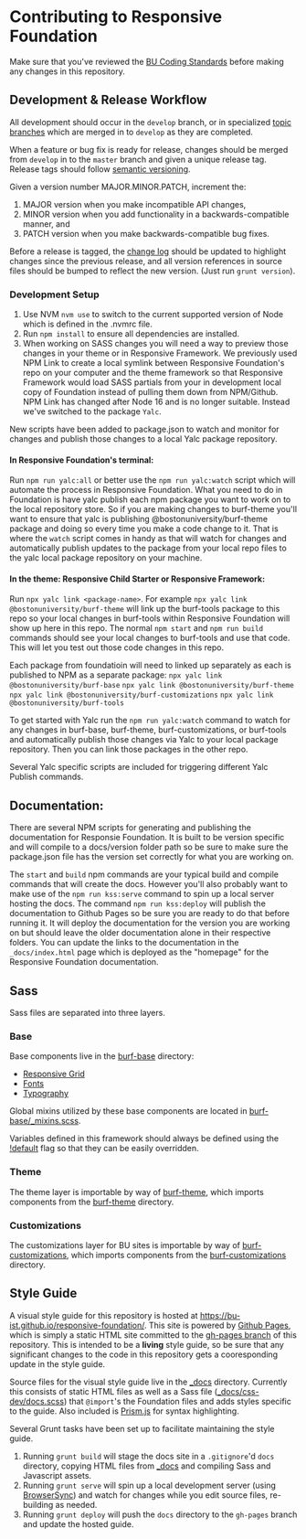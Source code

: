 # Contributing to Responsive Foundation

Make sure that you've reviewed the [BU Coding Standards](https://github.com/bu-ist/coding-standards/)
before making any changes in this repository.

## Development & Release Workflow

All development should occur in the `develop` branch, or in specialized [topic branches](http://git-scm.com/book/en/v2/Git-Branching-Branching-Workflows#Topic-Branches)
which are merged in to `develop` as they are completed.

When a feature or bug fix is ready for release, changes should be merged from
`develop` in to the `master` branch and given a unique release tag. Release
tags should follow [semantic versioning](http://semver.org/).

Given a version number MAJOR.MINOR.PATCH, increment the:

1. MAJOR version when you make incompatible API changes,
2. MINOR version when you add functionality in a backwards-compatible manner,
 and
3. PATCH version when you make backwards-compatible bug fixes.

Before a release is tagged, the [change log](CHANGELOG.md) should be updated
to highlight changes since the previous release, and all version references in
source files should be bumped to reflect the new version. (Just run `grunt
version`).


### Development Setup

1. Use NVM `nvm use` to switch to the current supported version of Node which is defined in the .nvmrc file.
2. Run `npm install` to ensure all dependencies are installed.
3. When working on SASS changes you will need a way to preview those changes in your theme or in Responsive Framework. We previously used NPM Link to create a local symlink between Responsive Foundation's repo on your computer and the theme framework so that Responsive Framework would load SASS partials from your in development local copy of Foundation instead of pulling them down from NPM/Github. NPM Link has changed after Node 16 and is no longer suitable. Instead we've switched to the package `Yalc`. 

New scripts have been added to package.json to watch and monitor for changes and publish those changes to a local Yalc package repository. 

#### In Responsive Foundation's terminal: 
Run `npm run yalc:all` or better use the `npm run yalc:watch` script which will automate the process in Responsive Foundation. What you need to do in Foundation is have yalc publish each npm package you want to work on to the local repository store. So if you are making changes to burf-theme you'll want to ensure that yalc is publishing @bostonuniversity/burf-theme package and doing so every time you make a code change to it. That is where the `watch` script comes in handy as that will watch for changes and automatically publish updates to the package from your local repo files to the yalc local package repository on your machine.

#### In the theme: Responsive Child Starter or Responsive Framework:
Run `npx yalc link <package-name>`. For example `npx yalc link @bostonuniversity/burf-theme` will link up the burf-tools package to this repo so your
local changes in burf-tools within Responsive Foundation will show up here in this repo. The normal `npm start` and `npm run build` commands should
see your local changes to burf-tools and use that code. This will let you test out those code changes in this repo. 

Each package from foundatioin will need to linked up separately as each is published to NPM as a separate package: 
`npx yalc link @bostonuniversity/burf-base`
`npx yalc link @bostonuniversity/burf-theme`
`npx yalc link @bostonuniversity/burf-customizations`
`npx yalc link @bostonuniversity/burf-tools`


To get started with Yalc run the `npm run yalc:watch` command to watch for any changes in burf-base, burf-theme, burf-customizations, or burf-tools and automatically publish those changes via Yalc to your local package repository. Then you can link those packages in the other repo.

Several Yalc specific scripts are included for triggering different Yalc Publish commands. 


## Documentation: 
There are several NPM scripts for generating and publishing the documentation for Responsie Foundation. It is built to be version specific and will compile to a docs/version folder path so be sure to make sure the package.json file has the version set correctly for what you are working on.

The `start` and `build` npm commands are your typical build and compile commands that will create the docs. However you'll also probably want to make use of the `npm run kss:serve` command to spin up a local server hosting the docs. The command `npm run kss:deploy` will publish the documentation to Github Pages so be sure you are ready to do that before running it. It will deploy the documentation for the version you are working on but should leave the older documentation alone in their respective folders. You can update the links to the documentation in the `_docs/index.html` page which is deployed as the "homepage" for the Responsive Foundation documentation.

## Sass

Sass files are separated into three layers.

### Base

Base components live in the [burf-base](burf-base) directory:

* [Responsive Grid](burf-base/grid)
* [Fonts](burf-base/_fonts.scss)
* [Typography](burf-base/_typography.scss)

Global mixins utilized by these base components are located in [burf-base/_mixins.scss](burf-base/_mixins.scss).

Variables defined in this framework should always be defined using the [!default](http://sass-lang.com/documentation/file.SASS_REFERENCE.html#variable_defaults_)
flag so that they can be easily overridden.

### Theme

The theme layer is importable by way of [burf-theme](burf-theme/burf-theme.scss),
which imports components from the [burf-theme](burf-theme) directory.


### Customizations

The customizations layer for BU sites is importable by way of [burf-customizations](burf-customizations/burf-customizations.scss),
which imports components from the [burf-customizations](burf-customizations) directory.


## Style Guide

A visual style guide for this repository is hosted at <https://bu-ist.github.io/responsive-foundation/>.
This site is powered by [Github Pages](https://pages.github.com/), which is
simply a static HTML site committed to the [gh-pages branch](https://github.com/bu-ist/responsive-foundation/tree/gh-pages)
of this repository. This is intended to be a **living** style guide, so be sure
that any significant changes to the code in this repository gets a
cooresponding update in the style guide.

Source files for the visual style guide live in the [_docs](_docs) directory.
Currently this consists of static HTML files as well as a Sass file ([_docs/css-dev/docs.scss](_docs/css-dev/docs.scss))
that `@import`'s the Foundation files and adds styles specific to the guide.
Also included is [Prism.js](http://prismjs.com/) for syntax highlighting.

Several Grunt tasks have been set up to facilitate maintaining the style guide.

1. Running `grunt build` will stage the docs site in a `.gitignore`'d `docs`
 directory, copying HTML files from [_docs](_docs) and compiling Sass and
 Javascript assets.
1. Running `grunt serve` will spin up a local development server (using [BrowserSync](http://www.browsersync.io/))
 and watch for changes while you edit source files, re-building as needed.
1. Running `grunt deploy` will push the `docs` directory to the `gh-pages`
 branch and update the hosted guide.
